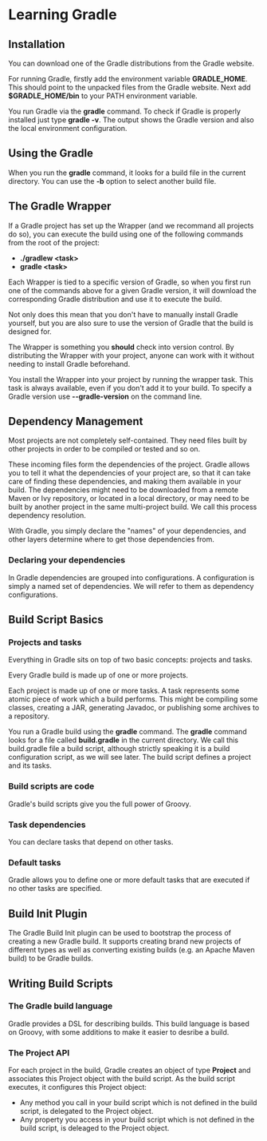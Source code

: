 # Learning Gradle

## Installation
You can download one of the Gradle distributions from the Gradle website.

For running Gradle, firstly add the environment variable **GRADLE_HOME**. This should point to the unpacked files from the Gradle website. Next add **$GRADLE_HOME/bin** to your PATH environment variable.

You run Gradle via the **gradle** command. To check if Gradle is properly installed just type **gradle -v**. The output shows the Gradle version and also the local environment configuration.

## Using the Gradle
When you run the **gradle** command, it looks for a build file in the current directory. You can use the **-b** option to select another build file.

## The Gradle Wrapper
If a Gradle project has set up the Wrapper (and we recommand all projects do so), you can execute the build using one of the following commands from the root of the project:
* **./gradlew \<task\>**
* **gradle \<task\>**

Each Wrapper is tied to a specific version of Gradle, so when you first run one of the commands above for a given Gradle version, it will download the corresponding Gradle distribution and use it to execute the build.

Not only does this mean that you don't have to manually install Gradle yourself, but you are also sure to use the version of Gradle that the build is designed for.

The Wrapper is something you **should** check into version control. By distributing the Wrapper with your project, anyone can work with it without needing to install Gradle beforehand.

You install the Wrapper into your project by running the wrapper task. This task is always available, even if you don't add it to your build. To specify a Gradle version use **--gradle-version** on the command line.

## Dependency Management
Most projects are not completely self-contained. They need files built by other projects in order to be compiled or tested and so on.

These incoming files form the dependencies of the project. Gradle allows you to tell it what the dependencies of your project are, so that it can take care of finding these dependencies, and making them available in your build. The dependencies might need to be downloaded from a remote Maven or Ivy repository, or located in a local directory, or may need to be built by another project in the same multi-project build. We call this process dependency resolution.

With Gradle, you simply declare the "names" of your dependencies, and other layers determine where to get those dependencies from.

### Declaring your dependencies
In Gradle dependencies are grouped into configurations. A configuration is simply a named set of dependencies. We will refer to them as dependency configurations.

## Build Script Basics

### Projects and tasks
Everything in Gradle sits on top of two basic concepts: projects and tasks.

Every Gradle build is made up of one or more projects.

Each project is made up of one or more tasks. A task represents some atomic piece of work which a build performs. This might be compiling some classes, creating a JAR, generating Javadoc, or publishing some archives to a repository.

You run a Gradle build using the **gradle** command. The **gradle** command looks for a file called **build.gradle** in the current directory. We call this build.gradle file a build script, although strictly speaking it is a build configuration script, as we will see later. The build script defines a project and its tasks.

### Build scripts are code
Gradle's build scripts give you the full power of Groovy.

### Task dependencies
You can declare tasks that depend on other tasks.

### Default tasks
Gradle allows you to define one or more default tasks that are executed if no other tasks are specified.

## Build Init Plugin
The Gradle Build Init plugin can be used to bootstrap the process of creating a new Gradle build. It supports creating brand new projects of different types as well as converting existing builds (e.g. an Apache Maven build) to be Gradle builds.

## Writing Build Scripts

### The Gradle build language
Gradle provides a DSL for describing builds. This build language is based on Groovy, with some additions to make it easier to desribe a build.

### The Project API
For each project in the build, Gradle creates an object of type **Project** and associates this Project object with the build script. As the build script executes, it configures this Project object:
* Any method you call in your build script which is not defined in the build script, is delegated to the Project object.
* Any property you access in your build script which is not defined in the build script, is deleaged to the Project object.


